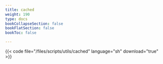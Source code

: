```yaml
---
title: cached
weight: 190
type: docs
bookCollapseSection: false
bookFlatSection: false
bookToc: false

---
```


{{< code file="/files/scripts/utils/cached" language="sh" download="true" >}}
